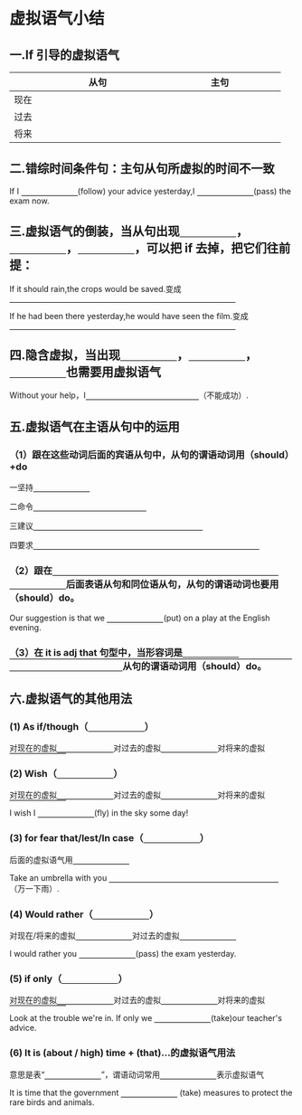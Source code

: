 <script> 
    const h1 = document.querySelector(`h1`) 
    const a = h1.querySelector(`a`) 
    if (a.href===`https://mark.yrf.wiki/`) h1.style.display = 'none' 
</script>
<style>
    .under{display:inline-block;border-bottom:1px solid black;width:100px;margin-bottom:-3px;}
    .space{display:inline-block;width:200px;
    }
</style>

# 虚拟语气小结

## 一.If 引导的虚拟语气

|      | 从句                        | 主句                        |
| ---- | --------------------------- | --------------------------- |
| 现在 | <span class="space"></span> | <span class="space"></span> |
| 过去 |                             |                             |
| 将来 |                             |                             |

## 二.错综时间条件句：主句从句所虚拟的时间不一致

If I <span class="under"></span>(follow) your advice yesterday,I <span class="under"></span>(pass) the exam now.

## 三.虚拟语气的倒装，当从句出现<span class="under"></span>，<span class="under"></span>，<span class="under"></span>，可以把 if 去掉，把它们往前提：

If it should rain,the crops would be saved.变成

<span class="under"></span><span class="under"></span><span class="under"></span><span class="under"></span>

If he had been there yesterday,he would have seen the film.变成

<span class="under"></span><span class="under"></span><span class="under"></span><span class="under"></span>

## 四.隐含虚拟，当出现<span class="under"></span>，<span class="under"></span>，<span class="under"></span>也需要用虚拟语气

Without your help，I<span class="under"></span><span class="under"></span>（不能成功）.

## 五.虚拟语气在主语从句中的运用

### （1）跟在这些动词后面的宾语从句中，从句的谓语动词用（should）+do

一坚持<span class="under"></span>

二命令<span class="under"></span><span class="under"></span>

三建议<span class="under"></span><span class="under"></span><span class="under"></span>

四要求<span class="under"></span><span class="under"></span><span class="under"></span><span class="under"></span>

### （2）跟在<span class="under"></span><span class="under"></span><span class="under"></span><span class="under"></span><span class="under"></span>后面表语从句和同位语从句，从句的谓语动词也要用（should）do。

Our suggestion is that we <span class="under"></span>(put) on a play at the English evening.

### （3）在 it is adj that 句型中，当形容词是<span class="under"></span><span class="under"></span><span class="under"></span><span class="under"></span><span class="under"></span><span class="under"></span><span class="under"></span><span class="under"></span>从句的谓语动词用（should）do。

## 六.虚拟语气的其他用法

### (1) As if/though（<span class="under"></span>）

对现在的虚拟<span class="under"></span>对过去的虚拟<span class="under"></span>对将来的虚拟<span class="under"></span>

### (2) Wish（<span class="under"></span>）

对现在的虚拟<span class="under"></span>对过去的虚拟<span class="under"></span>对将来的虚拟<span class="under"></span>

I wish I <span class="under"></span>(fly) in the sky some day!

### (3) for fear that/lest/In case（<span class="under"></span>）

后面的虚拟语气用<span class="under"></span>

Take an umbrella with you <span class="under"></span><span class="under"></span><span class="under"></span>（万一下雨）.

### (4) Would rather（<span class="under"></span>）

对现在/将来的虚拟<span class="under"></span>对过去的虚拟<span class="under"></span>

I would rather you <span class="under"></span>(pass) the exam yesterday.

### (5) if only（<span class="under"></span>）

对现在的虚拟<span class="under"></span>对过去的虚拟<span class="under"></span>对将来的虚拟<span class="under"></span>

Look at the trouble we're in. If only we <span class="under"></span>(take)our teacher's advice.

### (6) It is (about / high) time + (that)...的虚拟语气用法

意思是表“<span class="under"></span>”，谓语动词常用<span class="under"></span>表示虚拟语气

It is time that the government <span class="under"></span>
(take) measures to protect the rare birds and animals.
